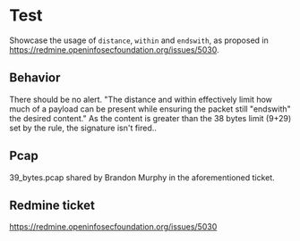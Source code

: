 # Test

Showcase the usage of `distance`, `within` and `endswith`, as proposed
in https://redmine.openinfosecfoundation.org/issues/5030.

## Behavior

There should be no alert. "The distance and within effectively limit how much
of a payload can be present while ensuring the packet still "endswith" the
desired content." As the content is greater than the 38 bytes limit (9+29) set
by the rule, the signature isn't fired..

## Pcap

39_bytes.pcap shared by Brandon Murphy in the aforementioned ticket.

## Redmine ticket

https://redmine.openinfosecfoundation.org/issues/5030
